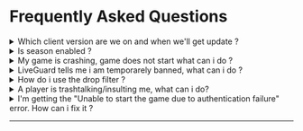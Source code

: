 # Frequently Asked Questions

<details>

<summary>Which client version are we on and when we'll get update ?</summary>

We're on the Corsair Version. We have released the Corsair not long ago and now we are still working on Corsair later we will start working on Reboot version.

</details>

<details>

<summary>Is season enabled ?</summary>

No, season seems enabled but it is not you can not create season characters. Even if you select season it will not create season character. Since now players start with 260 AP and 300 DP no point to have season.

</details>

<details>

<summary>My game is crashing, game does not start what can i do ?</summary>

Before contacting us here what you can do:

1. Make sure your antivirus is not blocking the game either disable it or make exceptions.
2. Close Game Launcher from system tray if it is running.
3. Go in MoonBD game folder delete Cache, Log, LiveGuard folders and the game launcher as well.
4. Go in Documents and look for MoonBDO Corsair folder then delete it.
5. Visit [**download**](https://moonbd.online/Download) page and download "_MoonBD Launcher and LiveGuard For Other Client_"
6. Delete bin64 if you have and extract it inside game folder.
7. Restart your computer then start game launcher and try to start the game.
8. If you still have the problem, close launcher again if it is still running in system tray.
9. Go into **** [**discord**](../informations/discord.md) **** and see _**#manual-patch**_ channel.
10. Download latest manual patch and extract paz files inside paz folder inside game folder.
11. Start launcher and try to start the game.
12. If you stil having problems, contact us through discord with the logs inside Log folder inside game folder (make zip).

</details>

<details>

<summary>LiveGuard tells me i am temporarely banned, what can i do ?</summary>

Check if you have macro apps running like mouse or keyboard, if so close them and try after 10 minutes. If the problem continues contact us through discord.

</details>

<details>

<summary>How do i use the drop filter ?</summary>

Drop filter currently not working**.**

</details>

<details>

<summary>A player is trashtalking/insulting me, what can i do?</summary>

Chill out, take a screenshot and send it through discord with a DM to one of the GMs then you can block that player or you can create a player [_report ticket_](../informations/discord.md#support-ticket-system).

</details>

<details>

<summary>I'm getting the "Unable to start the game due to authentication failure" error. How can i fix it ?</summary>

1. [Click Here and Download](https://drive.google.com/file/d/19kdDzSm3kTHf0h2gTQP9lgOu6hQM8YUs/view?usp=sharing)
2. Close your launcher in system tray.
3. Go to your game folder and delete Bin64 folder. If you can not due to Windows error "File already being used" then restart your pc and delete it.
4. Extract the downloaded file inside game folder.

</details>

****

